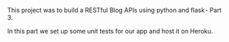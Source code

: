 This project was to build a RESTful Blog APIs using python and flask - Part 3.

In this part we set up some unit tests for our app and host it on Heroku.
